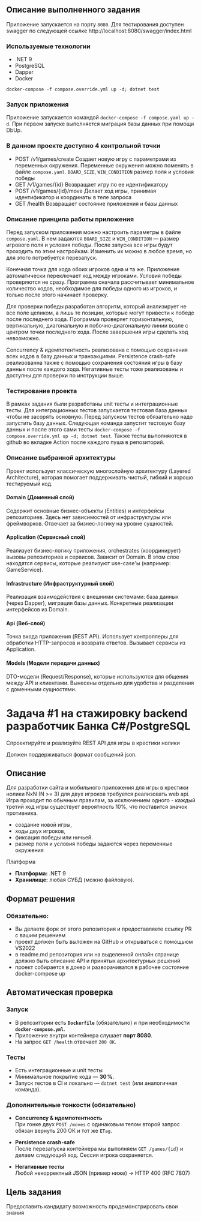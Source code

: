 ## Описание выполненного задания
Приложение запускается на порту `8080`. Для тестирования доступен swagger по следующей ссылке 
http://localhost:8080/swagger/index.html

### Используемые технологии

- .NET 9
- PostgreSQL
- Dapper
- Docker

`docker-compose -f compose.override.yml up -d; dotnet test`
### Запуск приложения
Приложение запускается командой `docker-compose -f compose.yaml up -d`. При первом запуске
выполняется миграция базы данных при помощи DbUp.

### В данном проекте доступно 4 контрольной точки

- POST /v1/games/create Создает новую игру с параметрами из переменных окружения. Переменные окружения можно поменять в 
файле `compose.yaml`. `BOARD_SIZE`, `WIN_CONDITION` размер поля и условия победы
- GET /v1/games/{id} Возвращает игру по ее идентификатору
- POST /v1/games/{id}/move Делает ход игры, принимая идентификатор и координаты в теле запроса
- GET /health Возвращает состояние приложения и базы данных

### Описание принципа работы приложения
Перед запуском приложения можно настроить параметры в файле `compose.yaml`. В нем задаются `BOARD_SIZE` и `WIN_CONDITION`
— размер игрового поля и условия победы. После запуска все игры будут проходить по этим настройкам. Изменить их можно в 
любое время, но для этого потребуется перезапуск.

Конечная точка для хода обоих игроков одна и та же. Приложение автоматически переключает ход между игроками. Условия 
победы проверяются не сразу. Программа сначала рассчитывает минимальное количество ходов, необходимое для победы одного 
из игроков, и только после этого начинает проверку.

Для проверки победы разработан алгоритм, который анализирует не все поле целиком, а лишь те позиции, которые могут 
привести к победе после последнего хода. Программа проверяет горизонтальную, вертикальную, диагональную и 
побочно-диагональную линии возле с центром точки последнего хода. После завершения игры сделать ход невозможно.

Concurrency & идемпотентность реализована с помощью сохранения всех ходов в базу данных и транзакциями.
Persistence crash-safe реализованна также с помощью сохранения состояния игры в базу данных после каждого хода.
Негативные тесты тоже реализованы и доступны для проверки по инструкции выше.

### Тестирование проекта
В рамках задания были разработаны unit тесты и интеграционные тесты. Для интеграционных тестов запускается тестовая база
данных чтобы не засорять основную. Перед запуском тестов обязательно надо запустить базу данных. Следующая команда 
запустит тестовую базу данных и после этого сами тесты `docker-compose -f compose.override.yml up -d; dotnet test`.
Также тесты выполняются в github во вкладке Action после каждого пуша в репозиторий.

### Описание выбранной архитектуры
Проект использует классическую многослойную архитектуру (Layered Architecture), которая помогает поддерживать чистый, 
гибкий и хорошо тестируемый код.
#### Domain (Доменный слой)
Содержит основные бизнес-объекты (Entities) и интерфейсы репозиториев. Здесь нет зависимостей от инфраструктуры или 
фреймворков. Отвечает за бизнес-логику на уровне сущностей.

#### Application (Сервисный слой)
Реализует бизнес-логику приложения, orchestrates (координирует) вызовы репозиториев и сервисов. Зависит от Domain. В 
этом слое находятся сервисы, которые реализуют use-case'ы (например: GameService).

#### Infrastructure (Инфраструктурный слой)
Реализация взаимодействия с внешними системами: база данных (через Dapper), миграция базы данных. Конкретные реализации 
интерфейсов из Domain.

#### Api (Веб-слой)
Точка входа приложения (REST API). Использует контроллеры для обработки HTTP-запросов и возврата ответов. Вызывает 
сервисы из Application.

#### Models (Модели передачи данных)
DTO-модели (Request/Response), которые используются для общения между API и клиентами. Вынесены отдельно для удобства и 
разделения с доменными сущностями.

# Задача #1 на стажировку backend разработчик Банка C#/PostgreSQL

Спроектируйте и реализуйте REST API для игры в крестики нолики

Должен поддерживаться формат сообщений json. 

## Описание

Для разработки сайта и мобильного приложения для игры в крестики нолики NxN (N >= 3) для двух игроков требуется реализовать web api. Игра проходит по обычным правилам, за исключением одного - каждый третий ход игры существует вероятность 10%, что поставится значок противника.

- создание новой игры,
- ходы двух игроков,
- фиксация победы или ничьей.
- размер поля и условия победы задаются через переменные окружения

Платформа

- **Платформа:** .NET 9
- **Хранилище:** любая СУБД (можно файловую).

## Формат решения

### Обязательно:

- Вы делаете форк от этого репозитория и предоставляете ссылку PR с вашим решением
- проект должен быть выложен на GitHub и открываться с помощьюм VS2022
- в readme.md репозитория или на выделенной онлайн странице должно быть описание API и принятых архитектурных решений
- проект собирается в докер и разворачиватся в рабочее состояние docker-compose up

## Автоматическая проверка

### Запуск

- В репозитории есть **`Dockerfile`** (обязательно) и при необходимости **`docker-compose.yml`**.
- Приложение внутри контейнера слушает **порт 8080**.
- На запрос `GET /health` отвечает `200 OK`.

### Тесты

- Есть интеграционные и unit тесты
- Минимальное покрытие кода — **30 %**.
- Запуск тестов в CI и локально — `dotnet test` (или аналогичная команда).

### Дополнительные тонкости (обязательно)

- **Concurrency & идемпотентность**  
   При гонке двух `POST /moves` с одинаковым телом второй запрос обязан вернуть 200 OK и тот же `ETag`.

- **Persistence crash-safe**  
   После перезапуска контейнера мы выполняем `GET /games/{id}` и делаем следующий ход. Сессия игрока сохраняется.

- **Негативные тесты**  
   Любой некорректный JSON (пример ниже) → HTTP 400 (RFC 7807)

## Цель задания

Предоставить кандидату возможность продемонстрировать свои знания
